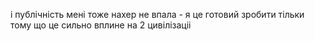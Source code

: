 і публічність мені тоже нахер не впала - я це готовий зробити тільки тому що це сильно вплине на 2 цивілізаціі